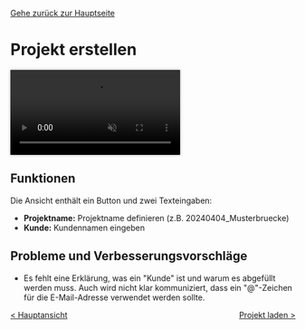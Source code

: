 [Gehe zurück zur Hauptseite](index.html)

# Projekt erstellen

<video controls autoplay loop muted style="max-width: 100%; box-shadow: 0 0 5px rgba(0, 0, 0, 0.3);">
<source src="./videos//04_new_project.mp4" type="video/mp4">
Your browser does not support the video tag.
</video>

## Funktionen

Die Ansicht enthält ein Button und zwei Texteingaben:

- **Projektname:** Projektname definieren (z.B. 20240404_Musterbruecke)
- **Kunde:** Kundennamen eingeben

## Probleme und Verbesserungsvorschläge

- Es fehlt eine Erklärung, was ein "Kunde" ist und warum es abgefüllt werden muss. Auch wird nicht klar kommuniziert, dass ein "@"-Zeichen für die E-Mail-Adresse verwendet werden sollte.

<div style="text-align: left; float: left;"><a href="main_view.html">< Hauptansicht</a></div>
<div style="text-align: right; float: right;"><a href="load_project.html">Projekt laden ></a></div>
